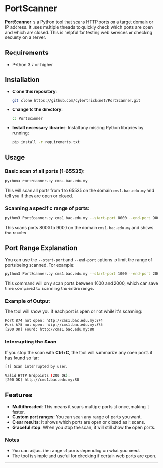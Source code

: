 
# PortScanner

**PortScanner** is a Python tool that scans HTTP ports on a target domain or IP address. It uses multiple threads to quickly check which ports are open and which are closed. This is helpful for testing web services or checking security on a server.

## Requirements
- Python 3.7 or higher

## Installation

- **Clone this repository**:
   ```bash
   git clone https://github.com/cybertricksnet/PortScanner.git
   ```

- **Change to the directory**:
   ```bash
   cd PortScanner
   ```

- **Install necessary libraries**:
   Install any missing Python libraries by running:
   ```bash
   pip install -r requirements.txt
   ```

## Usage

### **Basic scan of all ports (1-65535)**:
```bash
python3 PortScanner.py cms1.bac.edu.my
```
This will scan all ports from 1 to 65535 on the domain `cms1.bac.edu.my` and tell you if they are open or closed.

### **Scanning a specific range of ports**:
```bash
python3 PortScanner.py cms1.bac.edu.my --start-port 8000 --end-port 9000
```
This scans ports 8000 to 9000 on the domain `cms1.bac.edu.my` and shows the results.

## Port Range Explanation

You can use the `--start-port` and `--end-port` options to limit the range of ports being scanned. For example:
   ```bash
   python3 PortScanner.py cms1.bac.edu.my --start-port 1000 --end-port 2000
   ```

This command will only scan ports between 1000 and 2000, which can save time compared to scanning the entire range.

### Example of Output

The tool will show you if each port is open or not while it's scanning:
```bash
Port 874 not open: http://cms1.bac.edu.my:874
Port 875 not open: http://cms1.bac.edu.my:875
[200 OK] Found: http://cms1.bac.edu.my:80
```

### Interrupting the Scan

If you stop the scan with **Ctrl+C**, the tool will summarize any open ports it has found so far:
```bash
[!] Scan interrupted by user.

Valid HTTP Endpoints (200 OK):
[200 OK] http://cms1.bac.edu.my:80
```

## Features

- **Multithreaded**: This means it scans multiple ports at once, making it faster.
- **Custom port ranges**: You can scan any range of ports you want.
- **Clear results**: It shows which ports are open or closed as it scans.
- **Graceful stop**: When you stop the scan, it will still show the open ports.

### Notes

- You can adjust the range of ports depending on what you need.
- The tool is simple and useful for checking if certain web ports are open.

---

